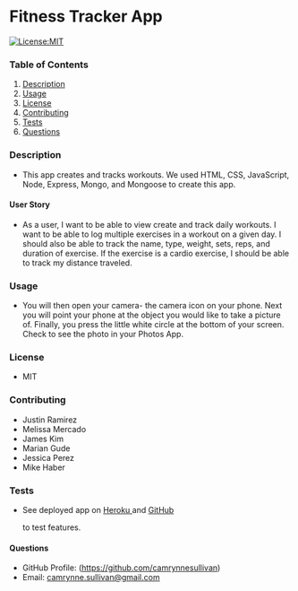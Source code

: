 # Fitness Tracker App

[![License:MIT](https://img.shields.io/badge/License-MIT-yellow.svg)](https://opensource.org/licenses/MIT)

### Table of Contents

1. [Description](#description)
2. [Usage](#usage)
3. [License](#license)
4. [Contributing](#contribution)
5. [Tests](#testing)
6. [Questions](#questions)

### Description

- This app creates and tracks workouts. We used HTML, CSS, JavaScript, Node, Express, Mongo, and Mongoose to create this app.

#### User Story

- As a user, I want to be able to view create and track daily workouts. I want to be able to log multiple exercises in a workout on a given day. I should also be able to track the name, type, weight, sets, reps, and duration of exercise. If the exercise is a cardio exercise, I should be able to track my distance traveled.

### Usage

- You will then open your camera- the camera icon on your phone. Next you will point your phone at the object you would like to take a picture of. Finally, you press the little white circle at the bottom of your screen. Check to see the photo in your Photos App.

### License

- MIT

### Contributing

- Justin Ramirez
- Melissa Mercado
- James Kim
- Marian Gude
- Jessica Perez
- Mike Haber

### Tests

- See deployed app on
  [Heroku ](https://ancient-oasis-67335.herokuapp.com)
  and
  [GitHub ](https://github.com/camrynnesullivan/Fitness-Tracker)

  to test features.

#### Questions

- GitHub Profile: (https://github.com/camrynnesullivan)
- Email: camrynne.sullivan@gmail.com
